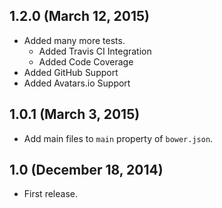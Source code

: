 ## 1.2.0 (March 12, 2015)

* Added many more tests.
  * Added Travis CI Integration
  * Added Code Coverage
* Added GitHub Support
* Added Avatars.io Support

## 1.0.1 (March 3, 2015)

* Add main files to `main` property of `bower.json`.

## 1.0 (December 18, 2014)

* First release.
